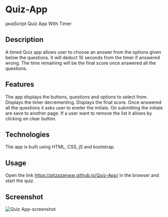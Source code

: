 # Quiz-App
javaScript Quiz App With Timer

## Description
A timed Quiz app allows user to choose an answer from the options given below the questions. It will deduct 10 seconds from the timer if answered wrong. The time remaining will be the final score once answered all the questions. 

## Features
The app displays the buttons, questions and options to select from. Displays the timer decrementing. Displays the final score.
Once answered all the questions it asks user to eneter the initials. On submitting the initials are save to another page.
If a user want to remove the list it allows by clicking on clear button.

## Technologies
The app is built using HTML, CSS, jS and bootstrap.

## Usage
Open the link https://aitzazanwar.github.io/Quiz-App/ in the browser and start the quiz.

## Screenshot
![Quiz App-screenshot](https://user-images.githubusercontent.com/25909368/222989835-162e0547-418b-4603-9b6e-43128e39a02b.png)
